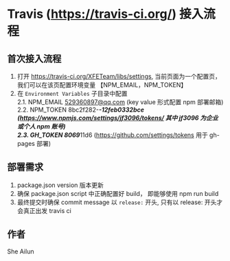 # Travis (https://travis-ci.org/) 接入流程

## 首次接入流程

1. 打开 https://travis-ci.org/XFETeam/libs/settings, 当前页面为一个配置页，我们可以在该页配置环境变量 【NPM_EMAIL，NPM_TOKEN】
2. 在 `Environment Variables` 子目录中配置 <br />
    2.1. NPM_EMAIL 529360897@qq.com (key value 形式配置 npm 部署邮箱) <br />
    2.2. NPM_TOKEN 8bc2f282-*******-12feb0332bce (https://www.npmjs.com/settings/jf3096/tokens/  其中 jf3096 为企业或个人 npm 账号) <br />
    2.3. GH_TOKEN 8069*******11d6 (https://github.com/settings/tokens 用于 gh-pages 部署)

## 部署需求

1. package.json version 版本更新
2. 确保 package.json script 中正确配置好 build， 即能够使用 npm run build
3. 最终提交时确保 commit message 以 `release:` 开头, 只有以 release: 开头才会真正出发 travis ci

## 作者
She Ailun
